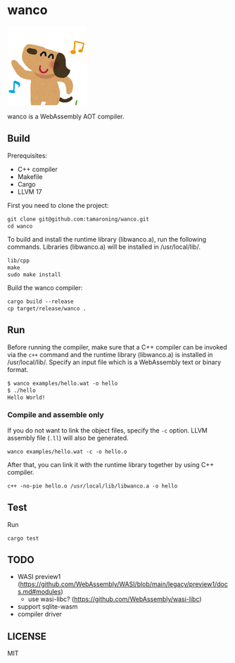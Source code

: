 # wanco

![plot](./animal_dance_dog.png)

wanco is a WebAssembly AOT compiler.

## Build

Prerequisites:
- C++ compiler
- Makefile
- Cargo
- LLVM 17

First you need to clone the project:
```
git clone git@github.com:tamaroning/wanco.git
cd wanco
```

To build and install the runtime library (libwanco.a), run the following commands.
Libraries (libwanco.a) will be installed in /usr/local/lib/.

```
lib/cpp
make
sudo make install
```

Build the wanco compiler:
```
cargo build --release
cp target/release/wanco .
```

## Run

Before running the compiler, make sure that a C++ compiler can be invoked via the `c++` command and the runtime library (libwanco.a) is installed in /usr/local/lib/.
Specify an input file which is a WebAssembly text or binary format.

```
$ wanco examples/hello.wat -o hello
$ ./hello
Hello World!
```

### Compile and assemble only

If you do not want to link the object files, specify the `-c` option.
LLVM assembly file (`.ll`) will also be generated.

```
wanco examples/hello.wat -c -o hello.o
```

After that, you can link it with the runtime library together by using C++ compiler.

```
c++ -no-pie hello.o /usr/local/lib/libwanco.a -o hello
```

## Test

Run
```
cargo test
```

## TODO

- WASI preview1 (https://github.com/WebAssembly/WASI/blob/main/legacy/preview1/docs.md#modules)
    - use wasi-libc? (https://github.com/WebAssembly/wasi-libc)
- support sqlite-wasm
- compiler driver

## LICENSE

MIT

<!--
- tests/spec/: Apache-2.0
- others: MIT
-->

